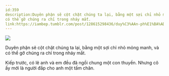 ```yaml
---
id:359
description:Duyên phận sẽ cột chặt chúng ta lại, bằng một sợi chỉ nhỏ mỏng manh, và
có thể gỡ chúng ra chỉ trong nháy mắt.
link:https://iambep.tumblr.com/post/128615298436/duy%C3%AAn-ph%E1%BA%ADn-s%E1%BA%BD-c%E1%BB%99t-ch%E1%BA%B7t-ch%C3%BAng-ta-l%E1%BA%A1i-b%E1%BA%B1ng-m%E1%BB%99t-s%E1%BB%A3i
---
```


![](https://64.media.tumblr.com/cde9787b81d0f6310a6da3545430d215/tumblr_nuccj4QwQB1u3a9rjo1_500.png)

Duyên phận sẽ cột chặt chúng ta lại, bằng một sợi chỉ nhỏ mỏng manh, và
có thể gỡ chúng ra chỉ trong nháy mắt.

Kiếp trước, có lẽ anh và em đều đã ngồi chung một con thuyền. Nhưng cô ấy
mới là người đắp cho anh một tấm chăn.